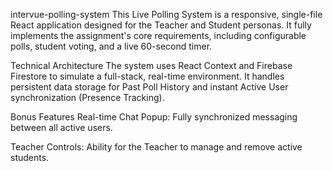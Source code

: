 intervue-polling-system
This Live Polling System is a responsive, single-file React application designed for the Teacher and Student personas. It fully implements the assignment's core requirements, including configurable polls, student voting, and a live 60-second timer.

Technical Architecture
The system uses React Context and Firebase Firestore to simulate a full-stack, real-time environment. It handles persistent data storage for Past Poll History and instant Active User synchronization (Presence Tracking).

Bonus Features
Real-time Chat Popup: Fully synchronized messaging between all active users.

Teacher Controls: Ability for the Teacher to manage and remove active students.